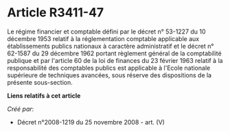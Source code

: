 # Article R3411-47

Le régime financier et comptable défini par le décret n° 53-1227 du 10 décembre 1953 relatif à la réglementation comptable
applicable aux établissements publics nationaux à caractère administratif et le décret n° 62-1587 du 29 décembre 1962 portant
règlement général de la comptabilité publique et par l'article 60 de la loi de finances du 23 février 1963 relatif à la
responsabilité des comptables publics est applicable à l'Ecole nationale supérieure de techniques avancées, sous réserve des
dispositions de la présente sous-section.

**Liens relatifs à cet article**

_Créé par_:

  - Décret n°2008-1219 du 25 novembre 2008 - art. (V)
